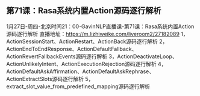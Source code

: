 ## 第71课：Rasa系统内置Action源码逐行解析
1月27日-周四-北京时间21：00-GavinNLP直播课-第71课：Rasa系统内置Action源码逐行解析
直播地址：https://m.lizhiweike.com/liveroom2/27182089
1，ActionSessionStart、ActionRestart、ActionBack源码逐行解析
2，ActionEndToEndResponse、ActionDefaultFallback、ActionRevertFallbackEvents源码逐行解析
3，ActionDeactivateLoop、ActionUnlikelyIntent、ActionExecutionRejection源码逐行解析
4，ActionDefaultAskAffirmation、ActionDefaultAskRephrase、ActionExtractSlots源码逐行解析
5，extract_slot_value_from_predefined_mapping源码逐行解析
